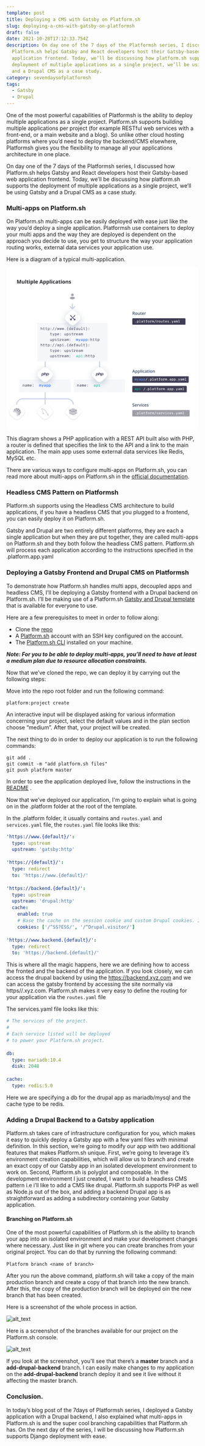 ```yaml
---
template: post
title: Deploying a CMS with Gatsby on Platform.sh
slug: deploying-a-cms-with-gatsby-on-platformsh
draft: false
date: 2021-10-28T17:12:33.754Z
description: On day one of the 7 days of the Platformsh series, I discussed how
  Platform.sh helps Gatsby and React developers host their Gatsby-based web
  application frontend. Today, we’ll be discussing how platform.sh supports the
  deployment of multiple applications as a single project, we’ll be using Gatsby
  and a Drupal CMS as a case study.
category: sevendaysofplatformsh
tags:
  - Gatsby
  - Drupal
---
```


One of the most powerful capabilities of Platformsh is the ability to deploy multiple applications as a single project. Platform.sh supports building multiple applications per project (for example RESTful web services with a front-end, or a main website and a blog). So unlike other cloud hosting platforms where you’d need to deploy the backend/CMS elsewhere, Platformsh gives you the flexibility to manage all your applications architecture in one place.

On day one of the 7 days of the Platformsh series, I discussed how Platform.sh helps Gatsby and React developers host their Gatsby-based web application frontend. Today, we’ll be discussing how platform.sh supports the deployment of multiple applications as a single project, we’ll be using Gatsby and a Drupal CMS as a case study.

### Multi-apps on Platform.sh

On Platform.sh multi-apps can be easily deployed with ease just like the way you’d deploy a single application. Platformsh use containers to deploy your multi apps and the way they are deployed is dependent on the approach you decide to use, you get to structure the way your application routing works, external data services your application use.

Here is a diagram of a typical multi-application.

![alt_text](/static/multiple-applications.png 'image_tooltip')

This diagram shows a PHP application with a REST API built also with PHP, a router is defined that specifies the link to the API and a link to the main application. The main app uses some external data services like Redis, MySQL etc.

There are various ways to configure multi-apps on Platform.sh, you can read more about multi-apps on Platform.sh in the [official documentation](https://docs.platform.sh/configuration/app/multi-app.html).

### Headless CMS Pattern on Platformsh

Platform.sh supports using the Headless CMS architecture to build applications, if you have a headless CMS that you plugged to a frontend, you can easily deploy it on Platform.sh.

Gatsby and Drupal are two entirely different platforms, they are each a single application but when they are put together, they are called multi-apps on Platform.sh and they both follow the headless CMS pattern. Platform.sh will process each application according to the instructions specified in the .platform.app.yaml

### Deploying a Gatsby Frontend and Drupal CMS on Platformsh

To demonstrate how Platform.sh handles multi apps, decoupled apps and headless CMS, I’ll be deploying a Gatsby frontend with a Drupal backend on Platform.sh. I’ll be making use of a Platform.sh [Gatsby and Drupal template ](https://github.com/platformsh-templates/gatsby-drupal)that is available for everyone to use.

Here are a few prerequisites to meet in order to follow along:

- Clone the [repo](https://github.com/platformsh-templates/gatsby-drupal)
- A [Platform.sh](https://platform.sh/) account with an SSH key configured on the account.
- The [Platform.sh CLI](https://docs.platform.sh/gettingstarted/introduction/template/cli-install.html) installed on your machine.

**_Note: For you to be able to deploy multi-apps, you’ll need to have at least a medium plan due to resource allocation constraints._**

Now that we’ve cloned the repo, we can deploy it by carrying out the following steps:

Move into the repo root folder and run the following command:

```shell
platform:project create
```

An interactive input will be displayed asking for various information concerning your project, select the default values and in the plan section choose “medium”. After that, your project will be created.

The next thing to do in order to deploy our application is to run the following commands:

```shell
git add .
git commit -m "add platform.sh files"
git push platform master
```

In order to see the application deployed live, follow the instructions in the [README](https://github.com/platformsh-templates/gatsby-drupal#readme) .

Now that we’ve deployed our application, I'm going to explain what is going on in the .platform folder at the root of the template.

In the .platform folder, it usually contains and `routes.yaml` and `services.yaml` file, the `routes.yaml` file looks like this:

```yaml
'https://www.{default}/':
  type: upstream
  upstream: 'gatsby:http'

'https://{default}/':
  type: redirect
  to: 'https://www.{default}/'

'https://backend.{default}/':
  type: upstream
  upstream: 'drupal:http'
  cache:
    enabled: true
    # Base the cache on the session cookie and custom Drupal cookies. Ignore all other cookies.
    cookies: ['/^SS?ESS/', '/^Drupal.visitor/']

'https://www.backend.{default}/':
  type: redirect
  to: 'https://backend.{default}/'
```

This is where all the magic happens, here we are defining how to access the fronted and the backend of the application. If you look closely, we can access the drupal backend by using the <https://backend.xyz.com> and we can access the gatsby frontend by accessing the site normally via https//.xyz.com. Platform.sh makes it very easy to define the routing for your application via the `routes.yaml` file

The services.yaml file looks like this:

```yaml
# The services of the project.
#
# Each service listed will be deployed
# to power your Platform.sh project.

db:
  type: mariadb:10.4
  disk: 2048

cache:
  type: redis:5.0
```

Here we are specifying a db for the drupal app as mariadb/mysql and the cache type to be redis.

### Adding a Drupal Backend to a Gatsby application

Platform.sh takes care of infrastructure configuration for you, which makes it easy to quickly deploy a Gatsby app with a few yaml files with minimal definition. In this section, we’re going to modify our app with two additional features that makes Platform.sh unique. First, we’re going to leverage it’s environment creation capabilities, which will allow us to branch and create an exact copy of our Gatsby app in an isolated development environment to work on. Second, Platform.sh is polyglot and composable. In the development environment I just created, I want to build a headless CMS pattern i.e i’ll like to add a CMS like drupal. Platform.sh supports PHP as well as Node.js out of the box, and adding a backend Drupal app is as straightforward as adding a subdirectory containing your Gatsby application.

#### Branching on Platform.sh

One of the most powerful capabilities of Platform.sh is the ability to branch your app into an isolated environment and make your development changes where necessary. Just like in git where you can create branches from your original project. You can do that by running the following command:

`Platform branch <name of branch>`

After you run the above command, platform.sh will take a copy of the main production branch and create a copy of that branch into the new branch. After this, the copy of the production branch will be deployed oin the new branch that has been created.

Here is a screenshot of the whole process in action.

![alt_text](https://lh6.googleusercontent.com/hrUDbzY5xSLlxs357Ev0EOmx0mJDlAjVoTYuHQYaJgdIMmayil3s6KrVfduQxvZuPpV979z8zdvxRs1_wBYKzpVTWWenIzMh3xU1Heysqr-itNpLa3J2EZqZldczleaTvXEkZl9-)

Here is a screenshot of the branches available for our project on the Platform.sh console.

![alt_text](https://lh5.googleusercontent.com/W7TA0nxV7GI1jiMo06mk2G-oF0iTsRSbb3VfI0yCYEnGBJZ2CbNrDEfL-mSFOohXn3DGBR9D4XNRoFgnKmJgVie_zVzC4RLXMlKb6vzkjZi6JmqUSeUcPp0QKL6YhNXJVifvPcDr)

If you look at the screenshot, you’ll see that there’s a **master** branch and a **add-drupal-backend** branch. I can easily make changes to my application on the **add-drupal-backend** branch deploy it and see it live without it affecting the master branch.

### Conclusion.

In today’s blog post of the 7days of Platformsh series, I deployed a Gatsby application with a Drupal backend, I also explained what multi-apps in Platform.sh is and the super cool branching capabilities that Platform.sh has. On the next day of the series, I will be discussing how Platform.sh supports Django deployment with ease.
